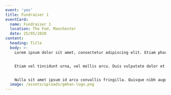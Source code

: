 ```yaml
---
event: 'yes'
title: Fundraiser 1
eventCard:
  name: Fundraiser 1
  location: The Fed, Manchester
  date: 25/05/2020
content:
  heading: Title
  body: >- 
    Lorem ipsum dolor sit amet, consectetur adipiscing elit. Etiam pharetra ante et lectus viverra, vel gravida leo pharetra. Suspendisse potenti. Donec vel euismod metus. Phasellus tempus nibh sit amet orci vestibulum rutrum. Vivamus sit amet nunc nulla. Maecenas a diam sed risus lacinia ultrices. Nam eleifend hendrerit erat a suscipit. Nam ultrices lacus orci, eu dignissim enim vulputate ut. Aenean luctus leo id justo fermentum tristique. Vivamus ac imperdiet nibh. Duis iaculis risus quam, dapibus lobortis dolor consectetur accumsan. Donec ornare, metus id vehicula vulputate, nulla diam pharetra turpis, vel facilisis sem risus a tellus.


    Etiam vel tincidunt urna, vel mollis arcu. Duis vulputate dolor et lacinia luctus. Curabitur nec eros finibus mauris molestie varius in eget tortor. Vivamus pulvinar mollis nisl vitae iaculis. Mauris volutpat neque ut accumsan volutpat. Etiam tempor augue eu sem pulvinar, bibendum tincidunt orci aliquam. Donec fermentum sit amet erat in sollicitudin. Lorem ipsum dolor sit amet, consectetur adipiscing elit. Fusce tincidunt pretium sapien. Aenean at mauris sit amet nisl mattis vulputate. Aenean in dapibus felis. Sed lectus metus, sagittis ac enim sed,     sollicitudin volutpat justo. Vivamus vitae orci massa. Donec non neque ut nisl hendrerit porttitor in quis magna. Nam accumsan quam gravida lectus vehicula, non tristique nisi fringilla.


    Nulla sit amet ipsum id arcu convallis fringilla. Quisque nibh augue, blandit nec dignissim in, lobortis vel lorem. Praesent luctus purus et mauris tempor consectetur. Proin tempus rhoncus nisl, cursus maximus est tincidunt at. Aenean eget nulla laoreet, consectetur mauris et, pellentesque libero. Vivamus id purus ut est volutpat rutrum ut nec nulla. Cras sed felis ac turpis cursus pretium id vel magna.
  image: /assets/uploads/gmhan-logo.png
---
```


